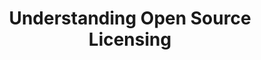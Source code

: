 ---
title: "Understanding Open Source Licensing"
published: true
morea_id: reading-understanding-open-source-licensing
morea_url: http://openacs.org/about/licensing/open-source-licensing
morea_summary: |
  Short summary of copyright, copyleft, and the motivation for open source licenses.
morea_type: reading
morea_sort_order: 2
---